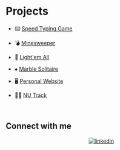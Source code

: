 
# Projects  
  

- ⌨️ [Speed Typing Game](https://github.com/ChristianBacalhau/Typing-Game)  
  

- 💣 [Minesweeper](https://github.com/ChristianBacalhau/Minesweeper)  
  

- 🔆 [Light'em All](https://github.com/ChristianBacalhau/Light-em-All)  
  

- ♠️ [Marble Solitaire](https://github.com/ChristianBacalhau/MarbleSolitaire)


- 🖥️ [Personal Website](https://github.com/ChristianBacalhau/html-css-js-personal-website)

- 🏃‍♂️ [NU Track]((https://github.com/RobW321/JazzMen-NUTrack-Project?tab=readme-ov-file))  

<br/>  


## Connect with me  
<div align="center">
<a href="https://linkedin.com/in/christian-bacalhau" target="_blank">
<img src=https://img.shields.io/badge/linkedin-%231E77B5.svg?&style=for-the-badge&logo=linkedin&logoColor=white alt=linkedin style="margin-bottom: 5px;" />
</a>  
</div>  
